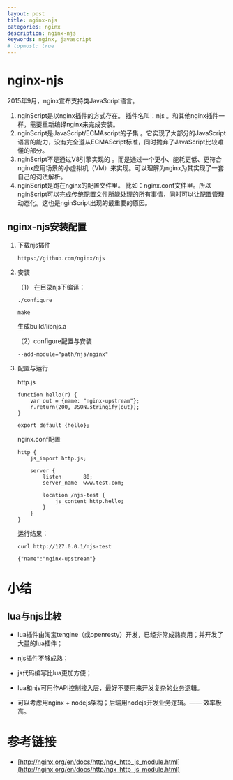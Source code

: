 ```yaml
---
layout: post
title: nginx-njs
categories: nginx
description: nginx-njs
keywords: nginx, javascript
# topmost: true
---
```


# nginx-njs

2015年9月，nginx宣布支持类JavaScript语言。

1. nginScript是以nginx插件的方式存在。 插件名叫：njs 。和其他nginx插件一样，需要重新编译nginx来完成安装。
1. nginScript是JavaScript/ECMAscript的子集 。它实现了大部分的JavaScript语言的能力，没有完全遵从ECMAScript标准，同时抛弃了JavaScript比较难懂的部分。
1. nginScript不是通过V8引擎实现的 。而是通过一个更小、能耗更低、更符合nginx应用场景的小虚拟机（VM）来实现。可以理解为nginx为其实现了一套自己的词法解析。
1. nginScript是跑在nginx的配置文件里。 比如：nginx.conf文件里。所以nginScript可以完成传统配置文件所能处理的所有事情，同时可以让配置管理动态化。这也是nginScript出现的最重要的原因。

## nginx-njs安装配置

1. 下载njs插件
    ```
    https://github.com/nginx/njs
    ```

1. 安装

    （1） 在目录njs下编译：
    ```
    ./configure

    make
    ```
    生成build/libnjs.a
    
    （2）configure配置与安装
    ```
    --add-module="path/njs/nginx"
    ```

1. 配置与运行

    http.js
    ```
    function hello(r) {
        var out = {name: "nginx-upstream"};
        r.return(200, JSON.stringify(out));
    }

    export default {hello};
    ```

    nginx.conf配置
    ```
    http {
        js_import http.js;
        
        server {
            listen       80;
            server_name  www.test.com;
            
            location /njs-test {
                js_content http.hello;
            }
        }
    }    
    ```

    运行结果：
    ```
    curl http://127.0.0.1/njs-test
    
    {"name":"nginx-upstream"}
    ```

# 小结

## lua与njs比较

* lua插件由淘宝tengine（或openresty）开发，已经非常成熟商用；并开发了大量的lua插件；

* njs插件不够成熟；

* js代码编写比lua更加方便；

* lua和njs可用作API控制接入层，最好不要用来开发复杂的业务逻辑。

* 可以考虑用nginx + nodejs架构；后端用nodejs开发业务逻辑。—— 效率极高。

# 参考链接

- [http://nginx.org/en/docs/http/ngx_http_js_module.html](http://nginx.org/en/docs/http/ngx_http_js_module.html)



